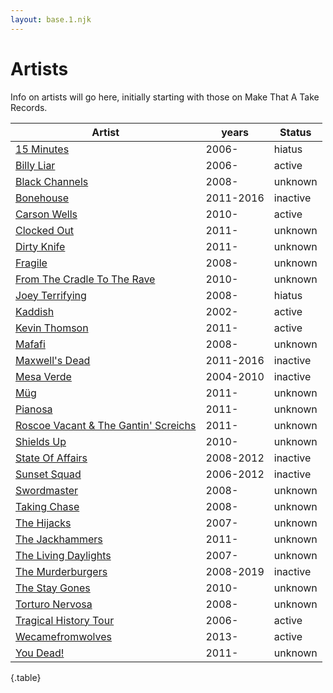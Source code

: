 ```yaml
---
layout: base.1.njk
---
```


# Artists

Info on artists will go here, initially starting with those on Make That A Take Records.


| Artist | years | Status |
|--- | --- | --- |
| [15 Minutes](15-minutes) | 2006- | hiatus |
| [Billy Liar](billy-liar) | 2006- | active |
| [Black Channels](black-channels) | 2008- | unknown |
| [Bonehouse](bonehouse) | 2011-2016 | inactive |
| [Carson Wells](carson-wells) | 2010- | active |
| [Clocked Out](clocked-out) | 2011- | unknown |
| [Dirty Knife](dirty-knife) | 2011- | unknown |
| [Fragile](fragile) | 2008- | unknown |
| [From The Cradle To The Rave](from-the-cradle-to-the-rave) | 2010- | unknown |
| [Joey Terrifying](joey-terrifying) | 2008- | hiatus |
| [Kaddish](kaddish) | 2002- | active |
| [Kevin Thomson](kevin-thomson) | 2011- | active |
| [Mafafi](mafafi) | 2008- | unknown |
| [Maxwell's Dead](maxwells-dead) | 2011-2016 | inactive |
| [Mesa Verde](mesa-verde) | 2004-2010 | inactive |
| [Müg](müg) | 2011- | unknown |
| [Pianosa](pianosa) | 2011- | unknown |
| [Roscoe Vacant & The Gantin' Screichs](roscoe-vacant-and-the-gantin-screichs) | 2011- | unknown |
| [Shields Up](shields-up) | 2010- | unknown |
| [State Of Affairs](state-of-affairs) | 2008-2012 | inactive |
| [Sunset Squad](sunset-squad) | 2006-2012 | inactive |
| [Swordmaster](swordmaster) | 2008- | unknown |
| [Taking Chase](taking-chase) | 2008- | unknown |
| [The Hijacks](the-hijacks) | 2007- | unknown |
| [The Jackhammers](the-jackhammers) | 2011- | unknown |
| [The Living Daylights](the-living-daylights) | 2007- | unknown |
| [The Murderburgers](the-murderburgers) | 2008-2019 | inactive |
| [The Stay Gones](The-stay-gones) | 2010- | unknown |
| [Torturo Nervosa](torturo-nervosa) | 2008- | unknown |
| [Tragical History Tour](tragical-history-tour) | 2006- | active |
| [Wecamefromwolves](wecamefromwolves) | 2013- | active |
| [You Dead!](you-dead) | 2011- | unknown |

{.table}